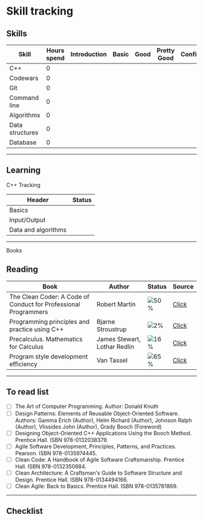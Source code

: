  # Skill tracking

## Skills

Skill|Hours spend|Introduction|Basic|Good|Pretty Good|Confident|Awesome
-----|-----------|------------|-----|----|-----------|---------|-------
C++  |      0||||||
Codewars|   0||||||
Git|        0||||||
Command line|0||||||
Algorithms|0|||||||
Data structures|0||||||
Database|0|||||||

_____

## Learning

C++ Tracking

Header|Status
------|------
Basics| 
Input/Output| 
Data and algorithms| 

_____

 Books

## Reading

Book |Author|Status|Source
-----|-----------|-------|------
The Clean Coder: A Code of Conduct for Professional Programmers| Robert Martin|![50%](https://progress-bar.dev/42)|[Click](https://www.goodreads.com/book/show/10284614-the-clean-coder)
Programming principles and practice using C++|Bjarne Stroustrup|![2%](https://progress-bar.dev/2)|[Click](https://clck.ru/VUb9j)
Precalculus. Mathematics for Calculus|James Stewart, Lothar Redlin|![16%](https://progress-bar.dev/16)|[Click](https://clck.ru/VUbBq)
Program style development efficiency| Van Tassel| ![65%](https://progress-bar.dev/65)|[Click](https://clck.ru/VUbEG)
_____

## To read list

- [ ] The Art of Computer Programming. Author: Donald Knuth
- [ ] Design Patterns: Elements of Reusable Object-Oriented Software. Authors:  Gamma Erich (Author), Helm Richard (Author), Johnson Ralph (Author), Vlissides John (Author), Grady Booch (Foreword) 
- [ ] Designing Object-Oriented C++ Applications Using the Booch Method. Prentice Hall. ISBN 978-0132038379.
- [ ] Agile Software Development, Principles, Patterns, and Practices. Pearson. ISBN 978-0135974445.
- [ ] Clean Code: A Handbook of Agile Software Craftsmanship. Prentice Hall. ISBN 978-0132350884.
- [ ] Clean Architecture: A Craftsman's Guide to Software Structure and Design. Prentice Hall. ISBN 978-0134494166.
- [ ] Clean Agile: Back to Basics. Prentice Hall. ISBN 978-0135781869.
____


## Checklist

 

